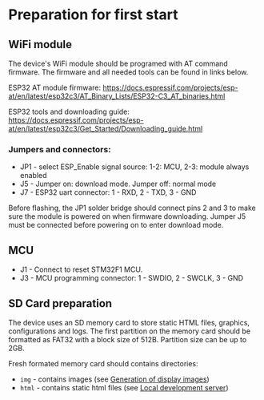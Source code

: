 # Preparation for first start

## WiFi module

The device's WiFi module should be programed with AT command firmware. The firmware and all needed tools can be found in links below.

ESP32 AT module firmware:
https://docs.espressif.com/projects/esp-at/en/latest/esp32c3/AT_Binary_Lists/ESP32-C3_AT_binaries.html

ESP32 tools and downloading guide:
https://docs.espressif.com/projects/esp-at/en/latest/esp32c3/Get_Started/Downloading_guide.html

### Jumpers and connectors:
- JP1 - select ESP_Enable signal source: 1-2: MCU, 2-3: module always enabled
- J5 - Jumper on: download mode. Jumper off: normal mode
- J7 - ESP32 uart connector: 1 - RXD, 2 - TXD, 3 - GND 

Before flashing, the JP1 solder bridge should connect pins 2 and 3 to make sure the module is powered on when firmware downloading.
Jumper J5 must be connected before powering on to enter download mode.

## MCU

- J1 - Connect to reset STM32F1 MCU.
- J3 - MCU programming connector: 1 - SWDIO, 2 - SWCLK, 3 - GND

## SD Card preparation
The device uses an SD memory card to store static HTML files, graphics, configurations and logs. The first partition on the memory card should be formatted as FAT32 with a block size of 512B. Partition size can be up to 2GB.

Fresh formated memory card should contains directories:
- `img` - contains images (see [Generation of display images](../res/README.md))
- `html` - contains static html files (see [Local development server](../html/README.md))